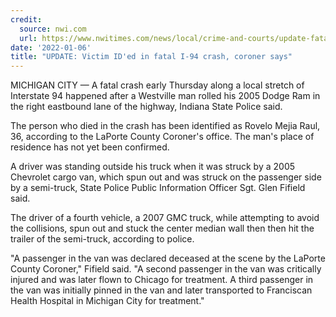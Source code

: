 ```yaml
---
credit:
  source: nwi.com
  url: https://www.nwitimes.com/news/local/crime-and-courts/update-fatal-i-94-crash-was-chain-reaction-to-rollover-highway-reopened-state-police-say/article_caf50382-6d15-57a6-9287-80e3df1d94f5.html
date: '2022-01-06'
title: "UPDATE: Victim ID'ed in fatal I-94 crash, coroner says"
---
```

MICHIGAN CITY — A fatal crash early Thursday along a local stretch of Interstate 94 happened after a Westville man rolled his 2005 Dodge Ram in the right eastbound lane of the highway, Indiana State Police said.

The person who died in the crash has been identified as Rovelo Mejia Raul, 36, according to the LaPorte County Coroner's office. The man's place of residence has not yet been confirmed. 

A driver was standing outside his truck when it was struck by a 2005 Chevrolet cargo van, which spun out and was struck on the passenger side by a semi-truck, State Police Public Information Officer Sgt. Glen Fifield said.

The driver of a fourth vehicle, a 2007 GMC truck, while attempting to avoid the collisions, spun out and stuck the center median wall then then hit the trailer of the semi-truck, according to police. 

"A passenger in the van was declared deceased at the scene by the LaPorte County Coroner," Fifield said. "A second passenger in the van was critically injured and was later flown to Chicago for treatment. A third passenger in the van was initially pinned in the van and later transported to Franciscan Health Hospital in Michigan City for treatment."
